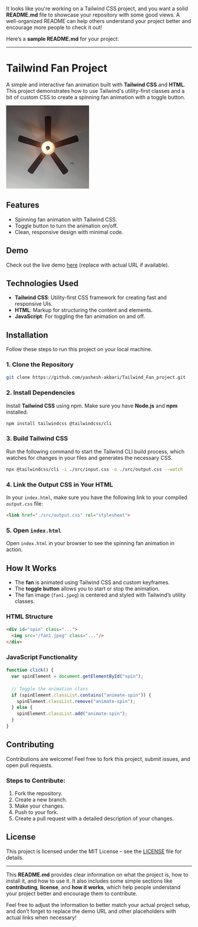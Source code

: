 It looks like you're working on a Tailwind CSS project, and you want a solid **README.md** file to showcase your repository with some good views. A well-organized README can help others understand your project better and encourage more people to check it out!

Here’s a **sample README.md** for your project:

---

# Tailwind Fan Project

A simple and interactive fan animation built with **Tailwind CSS** and **HTML**. This project demonstrates how to use Tailwind's utility-first classes and a bit of custom CSS to create a spinning fan animation with a toggle button.

![Fan Image](fan1.jpeg)

## Features

- Spinning fan animation with Tailwind CSS.
- Toggle button to turn the animation on/off.
- Clean, responsive design with minimal code.

## Demo

Check out the live demo [here](#) (replace with actual URL if available).

## Technologies Used

- **Tailwind CSS**: Utility-first CSS framework for creating fast and responsive UIs.
- **HTML**: Markup for structuring the content and elements.
- **JavaScript**: For toggling the fan animation on and off.

## Installation

Follow these steps to run this project on your local machine.

### 1. Clone the Repository

```bash
git clone https://github.com/yashesh-akbari/Tailwind_Fan_project.git
```

### 2. Install Dependencies

Install **Tailwind CSS** using npm. Make sure you have **Node.js** and **npm** installed.

```bash
npm install tailwindcss @tailwindcss/cli
```

### 3. Build Tailwind CSS

Run the following command to start the Tailwind CLI build process, which watches for changes in your files and generates the necessary CSS.

```bash
npx @tailwindcss/cli -i ./src/input.css -o ./src/output.css --watch
```

### 4. Link the Output CSS in Your HTML

In your `index.html`, make sure you have the following link to your compiled `output.css` file:

```html
<link href="./src/output.css" rel="stylesheet">
```

### 5. Open `index.html`

Open `index.html` in your browser to see the spinning fan animation in action.

## How It Works

- The **fan** is animated using Tailwind CSS and custom keyframes.
- The **toggle button** allows you to start or stop the animation.
- The fan image (`fan1.jpeg`) is centered and styled with Tailwind’s utility classes.

### HTML Structure

```html
<div id="spin" class="...">
  <img src="/fan1.jpeg" class="..."/>
</div>
```

### JavaScript Functionality

```javascript
function click() {
  var spinElement = document.getElementById("spin");

  // Toggle the animation class
  if (spinElement.classList.contains("animate-spin")) {
    spinElement.classList.remove("animate-spin");
  } else {
    spinElement.classList.add("animate-spin");
  }
}
```

## Contributing

Contributions are welcome! Feel free to fork this project, submit issues, and open pull requests.

### Steps to Contribute:

1. Fork the repository.
2. Create a new branch.
3. Make your changes.
4. Push to your fork.
5. Create a pull request with a detailed description of your changes.

## License

This project is licensed under the MIT License – see the [LICENSE](LICENSE) file for details.

---

This **README.md** provides clear information on what the project is, how to install it, and how to use it. It also includes some simple sections like **contributing**, **license**, and **how it works**, which help people understand your project better and encourage them to contribute.

Feel free to adjust the information to better match your actual project setup, and don’t forget to replace the demo URL and other placeholders with actual links when necessary!
